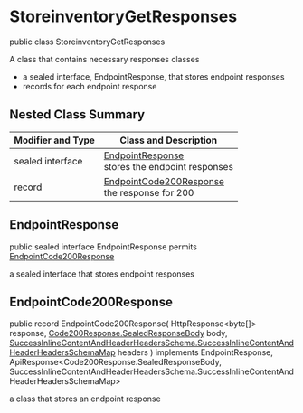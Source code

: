 # StoreinventoryGetResponses

public class StoreinventoryGetResponses

A class that contains necessary responses classes
- a sealed interface, EndpointResponse, that stores endpoint responses
- records for each endpoint response

## Nested Class Summary
| Modifier and Type | Class and Description |
| ----------------- | --------------------- |
| sealed interface | [EndpointResponse](#endpointresponse)<br> stores the endpoint responses |
| record | [EndpointCode200Response](#endpointcode200response)<br> the response for 200 |

## EndpointResponse
public sealed interface EndpointResponse permits<br>
[EndpointCode200Response](#endpointcode200response)

a sealed interface that stores endpoint responses

## EndpointCode200Response
public record EndpointCode200Response(
    HttpResponse<byte[]> response,
    [Code200Response.SealedResponseBody](../../../paths/storeinventory/get/responses/Code200Response.md#sealedresponsebody) body,
    [SuccessInlineContentAndHeaderHeadersSchema.SuccessInlineContentAndHeaderHeadersSchemaMap](../../../components/responses/successinlinecontentandheader/SuccessInlineContentAndHeaderHeadersSchema.md#successinlinecontentandheaderheadersschemamap) headers
) implements EndpointResponse, ApiResponse<Code200Response.SealedResponseBody, SuccessInlineContentAndHeaderHeadersSchema.SuccessInlineContentAndHeaderHeadersSchemaMap><br>

a class that stores an endpoint response

